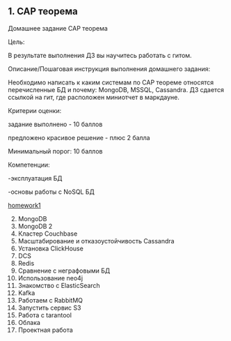 ## 1. CAP теорема
Домашнее задание CAP теорема

Цель:

В результате выполнения ДЗ вы научитесь работать с гитом.

Описание/Пошаговая инструкция выполнения домашнего задания:

Необходимо написать к каким системам по CAP теореме относятся перечисленные БД и почему:
MongoDB, MSSQL, Cassandra.
ДЗ сдается ссылкой на гит, где расположен миниотчет в маркдауне.

Критерии оценки:

задание выполнено - 10 баллов

предложено красивое решение - плюс 2 балла

Минимальный порог: 10 баллов

Компетенции:

-эксплуатация БД

-основы работы с NoSQL БД

[homework1](https://github.com/ole-vep/otus_nosql/blob/main/1/hw1.md)

2. MongoDB	
3. MongoDB 2	
4. Кластер Couchbase	
5. Масштабирование и отказоустойчивость Cassandra	
6. Установка ClickHouse	
7. DCS	
8. Redis
9. Сравнение с неграфовыми БД
10. Использование neo4j
11. Знакомство с ElasticSearch
12. Kafka
13. Работаем с RabbitMQ
14. Запустить сервис S3
15. Работа с tarantool
16. Облака
17. Проектная работа